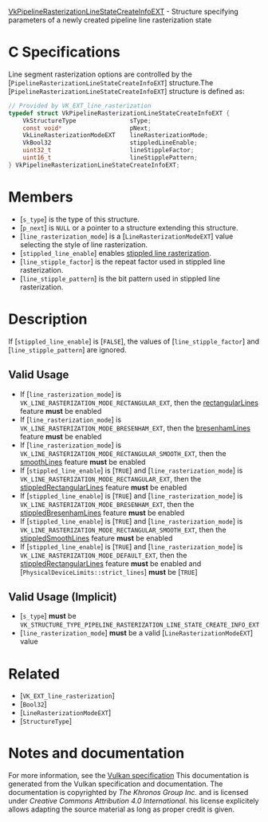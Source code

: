 [VkPipelineRasterizationLineStateCreateInfoEXT](https://www.khronos.org/registry/vulkan/specs/1.3-extensions/man/html/VkPipelineRasterizationLineStateCreateInfoEXT.html) - Structure specifying parameters of a newly created pipeline line rasterization state

# C Specifications
Line segment rasterization options are controlled by the
[`PipelineRasterizationLineStateCreateInfoEXT`] structure.The [`PipelineRasterizationLineStateCreateInfoEXT`] structure is defined
as:
```c
// Provided by VK_EXT_line_rasterization
typedef struct VkPipelineRasterizationLineStateCreateInfoEXT {
    VkStructureType               sType;
    const void*                   pNext;
    VkLineRasterizationModeEXT    lineRasterizationMode;
    VkBool32                      stippledLineEnable;
    uint32_t                      lineStippleFactor;
    uint16_t                      lineStipplePattern;
} VkPipelineRasterizationLineStateCreateInfoEXT;
```

# Members
- [`s_type`] is the type of this structure.
- [`p_next`] is `NULL` or a pointer to a structure extending this structure.
- [`line_rasterization_mode`] is a [`LineRasterizationModeEXT`] value selecting the style of line rasterization.
- [`stippled_line_enable`] enables [stippled line rasterization](https://www.khronos.org/registry/vulkan/specs/1.3-extensions/html/vkspec.html#primsrast-lines-stipple).
- [`line_stipple_factor`] is the repeat factor used in stippled line rasterization.
- [`line_stipple_pattern`] is the bit pattern used in stippled line rasterization.

# Description
If [`stippled_line_enable`] is [`FALSE`], the values of
[`line_stipple_factor`] and [`line_stipple_pattern`] are ignored.
## Valid Usage
-    If [`line_rasterization_mode`] is `VK_LINE_RASTERIZATION_MODE_RECTANGULAR_EXT`, then the [rectangularLines](https://www.khronos.org/registry/vulkan/specs/1.3-extensions/html/vkspec.html#features-rectangularLines) feature  **must**  be enabled
-    If [`line_rasterization_mode`] is `VK_LINE_RASTERIZATION_MODE_BRESENHAM_EXT`, then the [bresenhamLines](https://www.khronos.org/registry/vulkan/specs/1.3-extensions/html/vkspec.html#features-bresenhamLines) feature  **must**  be enabled
-    If [`line_rasterization_mode`] is `VK_LINE_RASTERIZATION_MODE_RECTANGULAR_SMOOTH_EXT`, then the [smoothLines](https://www.khronos.org/registry/vulkan/specs/1.3-extensions/html/vkspec.html#features-bresenhamLines) feature  **must**  be enabled
-    If [`stippled_line_enable`] is [`TRUE`] and [`line_rasterization_mode`] is `VK_LINE_RASTERIZATION_MODE_RECTANGULAR_EXT`, then the [stippledRectangularLines](https://www.khronos.org/registry/vulkan/specs/1.3-extensions/html/vkspec.html#features-stippledRectangularLines) feature  **must**  be enabled
-    If [`stippled_line_enable`] is [`TRUE`] and [`line_rasterization_mode`] is `VK_LINE_RASTERIZATION_MODE_BRESENHAM_EXT`, then the [stippledBresenhamLines](https://www.khronos.org/registry/vulkan/specs/1.3-extensions/html/vkspec.html#features-stippledBresenhamLines) feature  **must**  be enabled
-    If [`stippled_line_enable`] is [`TRUE`] and [`line_rasterization_mode`] is `VK_LINE_RASTERIZATION_MODE_RECTANGULAR_SMOOTH_EXT`, then the [stippledSmoothLines](https://www.khronos.org/registry/vulkan/specs/1.3-extensions/html/vkspec.html#features-stippledSmoothLines) feature  **must**  be enabled
-    If [`stippled_line_enable`] is [`TRUE`] and [`line_rasterization_mode`] is `VK_LINE_RASTERIZATION_MODE_DEFAULT_EXT`, then the [stippledRectangularLines](https://www.khronos.org/registry/vulkan/specs/1.3-extensions/html/vkspec.html#features-stippledRectangularLines) feature  **must**  be enabled and [`PhysicalDeviceLimits::strict_lines`] **must**  be [`TRUE`]

## Valid Usage (Implicit)
-  [`s_type`] **must**  be `VK_STRUCTURE_TYPE_PIPELINE_RASTERIZATION_LINE_STATE_CREATE_INFO_EXT`
-  [`line_rasterization_mode`] **must**  be a valid [`LineRasterizationModeEXT`] value

# Related
- [`VK_EXT_line_rasterization`]
- [`Bool32`]
- [`LineRasterizationModeEXT`]
- [`StructureType`]

# Notes and documentation
For more information, see the [Vulkan specification](https://www.khronos.org/registry/vulkan/specs/1.3-extensions/html/vkspec.html)
This documentation is generated from the Vulkan specification and documentation.
The documentation is copyrighted by *The Khronos Group Inc.* and is licensed under *Creative Commons Attribution 4.0 International*.
his license explicitely allows adapting the source material as long as proper credit is given.
        
